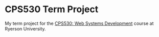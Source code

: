 # CPS530 Term Project

My term project for the [CPS530: Web Systems Development](https://www.ryerson.ca/calendar/2021-2022/courses/computer-science/CPS/530/) course at Ryerson University.
